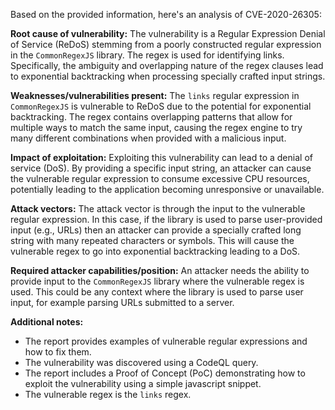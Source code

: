 Based on the provided information, here's an analysis of CVE-2020-26305:

**Root cause of vulnerability:**
The vulnerability is a Regular Expression Denial of Service (ReDoS) stemming from a poorly constructed regular expression in the `CommonRegexJS` library. The regex is used for identifying links. Specifically, the ambiguity and overlapping nature of the regex clauses lead to exponential backtracking when processing specially crafted input strings.

**Weaknesses/vulnerabilities present:**
The `links` regular expression in `CommonRegexJS` is vulnerable to ReDoS due to the potential for exponential backtracking. The regex contains overlapping patterns that allow for multiple ways to match the same input, causing the regex engine to try many different combinations when provided with a malicious input.

**Impact of exploitation:**
Exploiting this vulnerability can lead to a denial of service (DoS). By providing a specific input string, an attacker can cause the vulnerable regular expression to consume excessive CPU resources, potentially leading to the application becoming unresponsive or unavailable.

**Attack vectors:**
The attack vector is through the input to the vulnerable regular expression. In this case, if the library is used to parse user-provided input (e.g., URLs) then an attacker can provide a specially crafted long string with many repeated characters or symbols. This will cause the vulnerable regex to go into exponential backtracking leading to a DoS.

**Required attacker capabilities/position:**
An attacker needs the ability to provide input to the `CommonRegexJS` library where the vulnerable regex is used. This could be any context where the library is used to parse user input, for example parsing URLs submitted to a server.

**Additional notes:**
- The report provides examples of vulnerable regular expressions and how to fix them.
- The vulnerability was discovered using a CodeQL query.
- The report includes a Proof of Concept (PoC) demonstrating how to exploit the vulnerability using a simple javascript snippet.
- The vulnerable regex is the `links` regex.